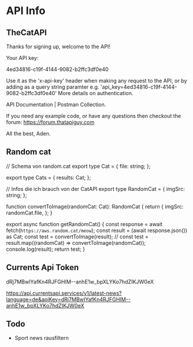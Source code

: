 # API Info

## TheCatAPI

Thanks for signing up, welcome to the API!

Your API key:

4ed34816-c19f-4144-9082-b2ffc3df0e40

Use it as the 'x-api-key' header when making any request to the API, or by adding as a query string paramter e.g. 'api_key=4ed34816-c19f-4144-9082-b2ffc3df0e40' More details on authentication.

API Documentation | Postman Collection.

If you need any example code, or have any questions then checkout the forum: https://forum.thatapiguy.com

All the best, Aden.

## Random cat

// Schema von random.cat
export type Cat = {
file: string;
};

export type Cats = {
results: Cat;
};

// Infos die ich brauch von der CatAPI
export type RandomCat = {
imgSrc: string;
};

function convertToImage(randomCat: Cat): RandomCat {
return {
imgSrc: randomCat.file,
};
}

export async function getRandomCat() {
const response = await fetch(`https://aws.random.cat/meow`);
const result = (await response.json()) as Cat;
const test = convertToImage(result);
// const test = result.map((randomCat) => convertToImage(randomCat));
console.log(result);
return test;
}

## Currents Api Token

dRj7MBwlYafKn4RJFGHIM--anhE1w_bpXLYKo7hdZIKJW0eX

https://api.currentsapi.services/v1/latest-news?language=de&apiKey=dRj7MBwlYafKn4RJFGHIM--anhE1w_bpXLYKo7hdZIKJW0eX

## Todo

- Sport news rausfiltern

